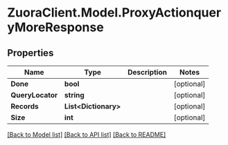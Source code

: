 # ZuoraClient.Model.ProxyActionqueryMoreResponse

## Properties

Name | Type | Description | Notes
------------ | ------------- | ------------- | -------------
**Done** | **bool** |  | [optional] 
**QueryLocator** | **string** |  | [optional] 
**Records** | **List&lt;Dictionary&gt;** |  | [optional] 
**Size** | **int** |  | [optional] 

[[Back to Model list]](../README.md#documentation-for-models) [[Back to API list]](../README.md#documentation-for-api-endpoints) [[Back to README]](../README.md)

